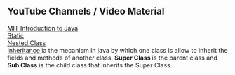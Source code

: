 <h2>YouTube Channels / Video Material</h2>
<p>
  <a href="https://www.youtube.com/watch?v=f18OTVaHrvE&index=11&list=PLXqaWKDQpdPn4UJ2fOFxl6Yl_DC51FFUL"> MIT Introduction to Java</a><br>
  <a href="https://www.javatpoint.com/static-keyword-in-java"> Static </a><br>
  <a href="https://docs.oracle.com/javase/tutorial/java/javaOO/nested.html"> Nested Class </a><br>
  <a href="https://www.geeksforgeeks.org/inheritance-in-java/">Inheritance </a> ia the mecanism in java by which one class is allow to inherit the fields and methods of another class. <b>Super Class </b>is the parent class and <b>Sub Class</b> is the child class that inherits the Super Class.<br>
</p>
